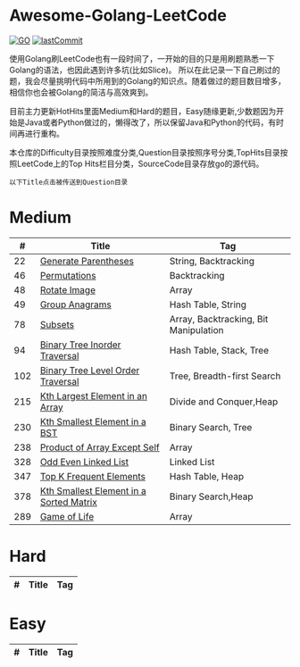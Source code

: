 <!--
 * @Author: Nettor
 * @Date: 2020-06-08 15:35:19
 * @LastEditors: Nettor
 * @LastEditTime: 2020-06-24 13:42:39
 * @Description: file content
-->

# Awesome-Golang-LeetCode

[![GO](https://img.shields.io/badge/Language-Go-Blue.svg?logo=go)](./)
[![lastCommit](https://img.shields.io/github/last-commit/Neotter/awesome-golang-leetcode)](./)

使用Golang刷LeetCode也有一段时间了，一开始的目的只是用刷题熟悉一下Golang的语法，也因此遇到许多坑(比如Slice)。
所以在此记录一下自己刷过的题，我会尽量挑明代码中所用到的Golang的知识点。随着做过的题目数目增多，相信你也会被Golang的简洁与高效爽到。

目前主力更新HotHits里面Medium和Hard的题目，Easy随缘更新,少数题因为开始是Java或者Python做过的，懒得改了，所以保留Java和Python的代码，有时间再进行重构。

本仓库的Difficulty目录按照难度分类,Question目录按照序号分类,TopHits目录按照LeetCode上的Top Hits栏目分类，SourceCode目录存放go的源代码。

```以下Title点击被传送到Question目录```

# Medium

| #   | Title                                                     | Tag                                   |
| --- | --------------------------------------------------------- | ------------------------------------- |
| 22  | [Generate Parentheses](./Question/22)                     | String, Backtracking                  |
| 46  | [Permutations](./Question/46)                             | Backtracking                          |
| 48  | [Rotate Image](./Question/48)                             | Array                                 |
| 49  | [Group Anagrams](./Question/49)                           | Hash Table, String                    |
| 78  | [Subsets](./Question/78)                                  | Array, Backtracking, Bit Manipulation |
| 94  | [Binary Tree Inorder Traversal](./Question/94)            | Hash Table, Stack, Tree               |
| 102 | [Binary Tree Level Order Traversal](./Question/102)       | Tree, Breadth-first Search            |
| 215 | [Kth Largest Element in an Array](./Question/215)         | Divide and Conquer,Heap               |
| 230 | [Kth Smallest Element in a BST](./Question/230)           | Binary Search, Tree                   |
| 238 | [Product of Array Except Self](./Question/238)            | Array                                 |
| 328 | [Odd Even Linked List](./Question/328)                    | Linked List                           |
| 347 | [Top K Frequent Elements](./Question/347)                 | Hash Table, Heap                      |
| 378 | [Kth Smallest Element in a Sorted Matrix](./Question/378) | Binary Search,Heap                    |
| 289 | [Game of Life](./Question/289)                            | Array                                 |


# Hard
| #   | Title | Tag |
| --- | ----- | --- |

# Easy
| #   | Title | Tag |
| --- | ----- | --- |

